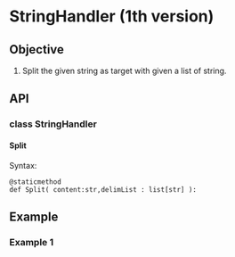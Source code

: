 # StringHandler (1th version)
## Objective
1. Split the given string as target with given a list of string.
## API
### class StringHandler
#### Split
Syntax:

    @staticmethod
    def Split( content:str,delimList : list[str] ):

## Example
### Example 1 

